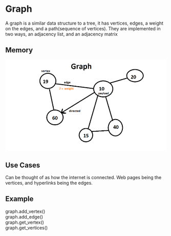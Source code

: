 <h1>Graph</h1>
<p1> A graph is a similar data structure to a tree, it has vertices, edges, a weight on the edges, and a path(sequence of vertices). They are implemented in two ways, an adjacency list, and an adjacency matrix <br/>
</p1>
<h2>Memory</h2>
<img src="graph_image.png">
<h2> Use Cases</h2>
<p1> Can be thought of as how the internet is connected. Web pages being the vertices, and hyperlinks being the edges.
<h2>Example </h2>
graph.add_vertex()<br/>
graph.add_edge()<br/>
graph.get_vertex()<br/>
graph.get_vertices()
